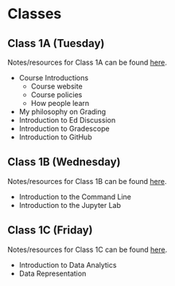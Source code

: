 # Classes

## Class 1A (Tuesday)

Notes/resources for Class 1A can be found [here](Class1A/Class1A).

- Course Introductions
    - Course website
    - Course policies
    - How people learn
- My philosophy on Grading
- Introduction to Ed Discussion
- Introduction to Gradescope
- Introduction to GitHub

## Class 1B (Wednesday)

Notes/resources for Class 1B can be found [here](Class1B/Class1B).

- Introduction to the Command Line
- Introduction to the Jupyter Lab

## Class 1C (Friday)

Notes/resources for Class 1C can be found [here](Class1C/Class1C).

- Introduction to Data Analytics
- Data Representation